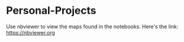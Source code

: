 # Personal-Projects
Use nbviewer to view the maps found in the notebooks. 
Here's the link: https://nbviewer.org
